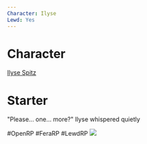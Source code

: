 ```yaml
---
Character: Ilyse
Lewd: Yes
---
```

# Character
[Ilyse Spitz](People/0.%20Characters/Character%20Profiles/To%20Edit/Ilyse%20Spitz.md)

# Starter
"Please... one... more?" Ilyse whispered quietly

#OpenRP #FeraRP #LewdRP 
![](EX8YsPJXYAExX6Q.jpg)